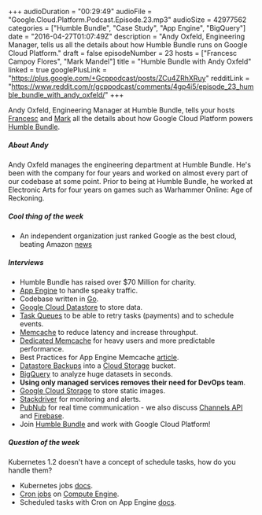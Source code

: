+++
audioDuration = "00:29:49"
audioFile = "Google.Cloud.Platform.Podcast.Episode.23.mp3"
audioSize = 42977562
categories = ["Humble Bundle", "Case Study", "App Engine", "BigQuery"]
date = "2016-04-27T01:07:49Z"
description = "Andy Oxfeld, Engineering Manager, tells us all the details about how Humble Bundle runs on Google Cloud Platform."
draft = false
episodeNumber = 23
hosts = ["Francesc Campoy Flores", "Mark Mandel"]
title = "Humble Bundle with Andy Oxfeld"
linked = true
googlePlusLink = "https://plus.google.com/+Gcppodcast/posts/ZCu4ZRhXRuy"
redditLink = "https://www.reddit.com/r/gcppodcast/comments/4gp4i5/episode_23_humble_bundle_with_andy_oxfeld/"
+++

Andy Oxfeld, Engineering Manager at Humble Bundle,
tells your hosts [Francesc](http://twitter.com/francesc) and
[Mark](http://twitter.com/neurotic) all the details
about how Google Cloud Platform powers [Humble Bundle](https://www.humblebundle.com/friends-of-nintendo-3ds-wiiu).
<!--more-->

##### About Andy

Andy Oxfeld manages the engineering department at Humble Bundle.
He's been with the company for four years and worked on almost
every part of our codebase at some point. Prior to being at Humble
Bundle, he worked at Electronic Arts for four years on games
such as Warhammer Online: Age of Reckoning.

##### Cool thing of the week

- An independent organization just ranked Google as the best cloud, beating Amazon [news](http://finance.yahoo.com/news/independent-organization-just-ranked-google-205459705.html)

##### Interviews

- Humble Bundle has raised over $70 Million for charity.
- [App Engine](https://cloud.google.com/appengine/) to handle speaky traffic.
- Codebase written in [Go](https://golang.org).
- [Google Cloud Datastore](https://cloud.google.com/datastore/) to store data.
- [Task Queues](https://cloud.google.com/appengine/docs/python/taskqueue/) to be able to retry tasks (payments) and to schedule events.
- [Memcache](https://cloud.google.com/appengine/docs/python/memcache/) to reduce latency and increase throughput.
- [Dedicated Memcache](https://cloud.google.com/appengine/docs/python/memcache/#Python_Configuring_memcache) for heavy users and more predictable performance.
- Best Practices for App Engine Memcache [article](https://cloud.google.com/appengine/articles/best-practices-for-app-engine-memcache).
- [Datastore Backups](https://cloud.google.com/appengine/docs/python/console/datastoreadmin#backup_and_restore_data) into a [Cloud Storage](https://cloud.google.com/storage/) bucket.
- [BigQuery](https://cloud.google.com/bigquery/what-is-bigquery) to analyze huge datasets in seconds.
- __Using only managed services removes their need for DevOps team__.
- [Google Cloud Storage](https://cloud.google.com/storage/docs/overview) to store static images.
- [Stackdriver](https://cloud.google.com/stackdriver/) for monitoring and alerts.
- [PubNub](https://www.pubnub.com/) for real time communication - we also discuss [Channels API](https://cloud.google.com/appengine/docs/python/channel/) and [Firebase](https://www.firebase.com/).
- Join [Humble Bundle](https://jobs.humblebundle.com/) and work with Google Cloud Platform!

##### Question of the week

Kubernetes 1.2 doesn't have a concept of schedule tasks, how do you handle them?

- Kubernetes jobs [docs](http://kubernetes.io/docs/user-guide/jobs/).
- [Cron jobs](https://en.wikipedia.org/wiki/Cron) on [Compute Engine](https://cloud.google.com/compute/).
- Scheduled tasks with Cron on App Engine [docs](https://cloud.google.com/appengine/docs/python/config/cron).
